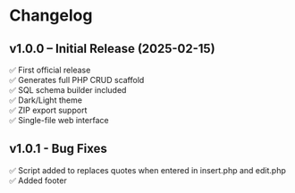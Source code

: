 # Changelog

## v1.0.0 – Initial Release (2025-02-15)
✅ First official release  
✅ Generates full PHP CRUD scaffold  
✅ SQL schema builder included  
✅ Dark/Light theme  
✅ ZIP export support  
✅ Single-file web interface  

## v1.0.1 - Bug Fixes
✅ Script added to replaces quotes when entered in insert.php and edit.php
✅ Added footer
